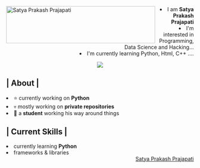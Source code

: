 <img align="left" width="400" Height="100" alt="Satya Prakash Prajapati" src="###"/>
<aside align="right">
  <li>I am <b>Satya Prakash Prajapati</b></li>
  <li>I'm interested in Programming, Data Science and Hacking...</li>
  <li>I'm currently learning Python, Html, C++ ....</li>
</aside>
<p align = center ><img src="#"> </p>
<div>
<h2> | About |</h2>
<li>⭐ currently working on <b>Python</b></li>
<li>💀 mostly working on <b>private repositories</b></li>
<li>👾 a <b>student</b> working his way around things</li>
<h2> | Current Skills | </h2>
<li>currently learning <b>Python</b></li>
<li>frameworks & libraries</li>
  <div align="right">
    <a href="https://www.buymeacoffee.com/onesatyaprakash">Satya Prakash Prajapati</a>
  </div>
</div>
  
